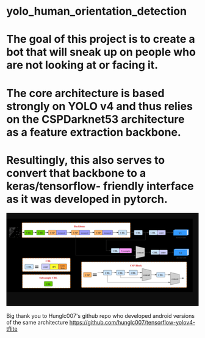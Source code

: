 # yolo_human_orientation_detection

# The goal of this project is to create a bot that will sneak up on people who are not looking at or facing it. 
# The core architecture is based strongly on YOLO v4 and thus relies on the CSPDarknet53 architecture as a feature extraction backbone.

# Resultingly, this also serves to convert that backbone to a keras/tensorflow- friendly interface as it was developed in pytorch.


![yolov4 architecture](img/tiny_yolov4_architecture.png)

Big thank you to Hunglc007's github repo who developed android versions of the same architecture
https://github.com/hunglc007/tensorflow-yolov4-tflite

